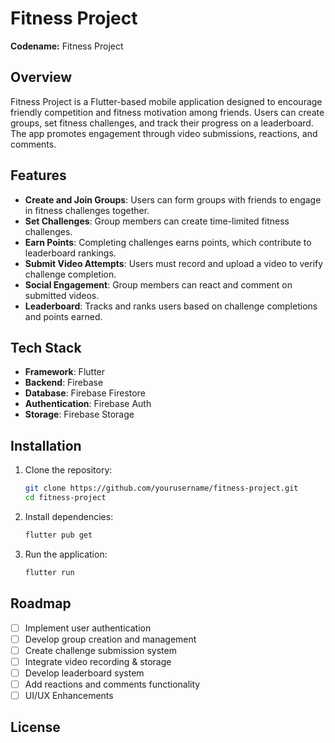 # Fitness Project

**Codename:** Fitness Project

## Overview
Fitness Project is a Flutter-based mobile application designed to encourage friendly competition and fitness motivation among friends. Users can create groups, set fitness challenges, and track their progress on a leaderboard. The app promotes engagement through video submissions, reactions, and comments.

## Features

- **Create and Join Groups**: Users can form groups with friends to engage in fitness challenges together.
- **Set Challenges**: Group members can create time-limited fitness challenges.
- **Earn Points**: Completing challenges earns points, which contribute to leaderboard rankings.
- **Submit Video Attempts**: Users must record and upload a video to verify challenge completion.
- **Social Engagement**: Group members can react and comment on submitted videos.
- **Leaderboard**: Tracks and ranks users based on challenge completions and points earned.

## Tech Stack

- **Framework**: Flutter
- **Backend**: Firebase
- **Database**: Firebase Firestore
- **Authentication**: Firebase Auth
- **Storage**: Firebase Storage

## Installation

1. Clone the repository:
   ```sh
   git clone https://github.com/yourusername/fitness-project.git
   cd fitness-project
   ```
2. Install dependencies:
   ```sh
   flutter pub get
   ```
3. Run the application:
   ```sh
   flutter run
   ```

## Roadmap

- [ ] Implement user authentication
- [ ] Develop group creation and management
- [ ] Create challenge submission system
- [ ] Integrate video recording & storage
- [ ] Develop leaderboard system
- [ ] Add reactions and comments functionality
- [ ] UI/UX Enhancements

## License

